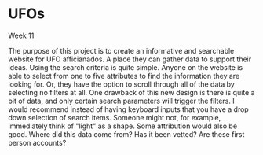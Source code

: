 # UFOs
Week 11

The purpose of this project is to create an informative and searchable website for UFO afficianados.  A place they can gather data to support their ideas.
Using the search criteria is quite simple. Anyone on the website is able to select from one to five attributes to find the information they are looking for.  Or, they have the option to scroll through all of the data by selecting no filters at all.
One drawback of this new design is there is quite a bit of data, and only certain search parameters will trigger the filters.  I would recommend instead of having keyboard inputs that you have a drop down selection of search items. Someone might not, for example, immediately think of "light" as a shape. Some attribution would also be good.  Where did this data come from? Has it been vetted?  Are these first person accounts?
